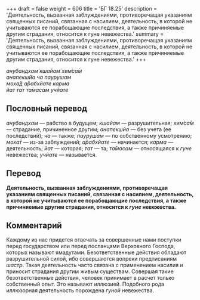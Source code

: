 +++
draft = false
weight = 606
title = 'БГ 18.25'
description = 'Деятельность, вызванная заблуждениями, противоречащая указаниям священных писаний, связанная с насилием, деятельность, в которой не учитываются ее порабощающие последствия, а также причиняемые другим страдания, относится к гуне невежества.'
summary = 'Деятельность, вызванная заблуждениями, противоречащая указаниям священных писаний, связанная с насилием, деятельность, в которой не учитываются ее порабощающие последствия, а также причиняемые другим страдания, относится к гуне невежества.'
+++

_анубандхам̇ кшайам̇ хим̇са̄м  
анапекшйа ча паурушам  
моха̄д а̄рабхйате карма  
йат тат та̄масам учйате_

## Пословный перевод

_анубандхам_ — рабство в будущем; _кшайам_ — разрушительная; _хим̇са̄м_ — страдание, причиненное другим; _анапекшйа_ — без учета (ее последствий); _ча_ — также; _паурушам_ — по собственному усмотрению; _моха̄т_ — из-за заблуждений; _а̄рабхйате_ — начинается; _карма_ — деятельность; _йат_ — которая; _тат_ — та; _та̄масам_ — относящаяся к _гуне_ невежества; _учйате_ — называется.

## Перевод

**Деятельность, вызванная заблуждениями, противоречащая указаниям священных писаний, связанная с насилием, деятельность, в которой не учитываются ее порабощающие последствия, а также причиняемые другим страдания, относится к _гуне_ невежества.**

## Комментарий

Каждому из нас придется отвечать за совершенные нами поступки перед государством или перед посланцами Верховного Господа, которых называют ямадутами. Безответственные действия обладают разрушительной силой, ибо совершаются вопреки предписаниям _шастр_. Такая деятельность часто связана с применением насилия и приносит страдания другим живым существам. Совершая такие безответственные действия, человек принимает в расчет только собственный опыт. Это называют иллюзией. Подобного рода иллюзорная деятельность порождена _гуной_ невежества.
